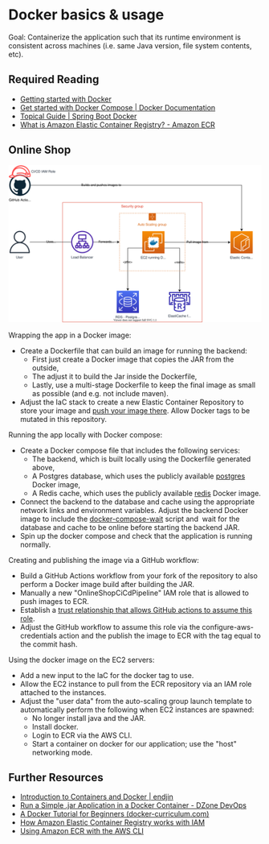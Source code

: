 # Docker basics & usage

Goal: Containerize the application such that its runtime environment is consistent across machines (i.e. same Java version, file system contents, etc).

## Required Reading

- [Getting started with Docker](https://docs.docker.com/get-started/)
- [Get started with Docker Compose | Docker Documentation](https://docs.docker.com/compose/gettingstarted/)
- [Topical Guide | Spring Boot Docker](https://spring.io/guides/topicals/spring-boot-docker/)
- [What is Amazon Elastic Container Registry? - Amazon ECR](https://docs.aws.amazon.com/AmazonECR/latest/userguide/what-is-ecr.html)

## Online Shop

![Application Diagram](./diagrams/300.drawio.svg)

Wrapping the app in a Docker image:

- Create a Dockerfile that can build an image for running the backend:
  - First just create a Docker image that copies the JAR from the outside,
  - The adjust it to build the Jar inside the Dockerfile,
  - Lastly, use a multi-stage Dockerfile to keep the final image as small as possible (and e.g. not include maven).
- Adjust the IaC stack to create a new Elastic Container Repository to store your image and [push your image there](https://docs.aws.amazon.com/AmazonECR/latest/userguide/docker-push-ecr-image.html). Allow Docker tags to be mutated in this repository.

Running the app locally with Docker compose:

- Create a Docker compose file that includes the following services:
  - The backend, which is built locally using the Dockerfile generated above,
  - A Postgres database, which uses the publicly available [postgres](https://hub.docker.com/_/postgres) Docker image,
  - A Redis cache, which uses the publicly available [redis](https://hub.docker.com/_/redis) Docker image.
- Connect the backend to the database and cache using the appropriate network links and environment variables. Adjust the backend Docker image to include the [docker-compose-wait](https://github.com/ufoscout/docker-compose-wait) script and  wait for the database and cache to be online before starting the backend JAR.
- Spin up the docker compose and check that the application is running normally.

Creating and publishing the image via a GitHub workflow:

- Build a GitHub Actions workflow from your fork of the repository to also perform a Docker image build after building the JAR.
- Manually a new "OnlineShopCiCdPipeline" IAM role that is allowed to push images to ECR. 
- Establish a [trust relationship that allows GitHub actions to assume this role](https://github.com/aws-actions/configure-aws-credentials#sample-iam-role-cloudformation-template). 
- Adjust the GitHub workflow to assume this role via the configure-aws-credentials action and the publish the image to ECR with the tag equal to the commit hash.

Using the docker image on the EC2 servers:

- Add a new input to the IaC for the docker tag to use.
- Allow the EC2 instance to pull from the ECR repository via an IAM role attached to the instances.
- Adjust the "user data" from the auto-scaling group launch template to automatically perform the following when EC2 instances are spawned:
  - No longer install java and the JAR.
  - Install docker.
  - Login to ECR via the AWS CLI. 
  - Start a container on docker for our application; use the "host" networking mode.

## Further Resources

- [Introduction to Containers and Docker | endjin](https://endjin.com/blog/2022/01/introduction-to-containers-and-docker)
- [Run a Simple .jar Application in a Docker Container - DZone DevOps](https://dzone.com/articles/run-simple-jar-application-in-docker-container-1)
- [A Docker Tutorial for Beginners (docker-curriculum.com)](https://docker-curriculum.com/)
- [How Amazon Elastic Container Registry works with IAM](https://docs.aws.amazon.com/AmazonECR/latest/userguide/security_iam_service-with-iam.html#security_iam_service-with-iam-id-based-policies)
- [Using Amazon ECR with the AWS CLI](https://docs.aws.amazon.com/AmazonECR/latest/userguide/getting-started-cli.html)

